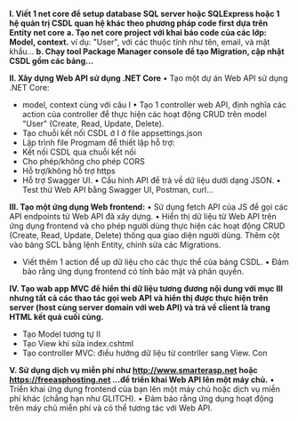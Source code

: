 **I. Viết  1 net core để setup database SQL server hoặc SQLExpress hoặc 1 hệ quản trị CSDL quan hệ khác theo phương pháp code first dựa trên Entity net core**
**a. Tạo net core project với khai báo code của các lớp: Model, context.**
ví dụ: "User", với các thuộc tính như tên, email, và mật khẩu...
**b. Chạy tool Package Manager console để tạo Migration, cập nhật CSDL gồm các bảng...**

**II. Xây dựng Web API sử dụng .NET Core** 
•	Tạo một dự án Web API sử dụng .NET Core:
+ model, context cùng với câu I
•	Tạo 1 controller web API, định nghĩa các action của controller để thực hiện các hoạt động CRUD trên model "User" (Create, Read, Update, Delete).
+ Tạo chuỗi kết nối CSDL ở I ở file appsettings.json
+ Lập trình file Progmam để thiết lập hỗ trợ:
+ Kết nối CSDL qua  chuỗi kết nối
+ Cho phép/không cho phép CORS
+ Hỗ trợ/không hỗ trợ https
+ Hỗ trợ Swagger UI.
•	Cấu hình API để trả về dữ liệu dưới dạng JSON.
•	Test thử Web API bằng Swagger UI, Postman, curl...

**III. Tạo một ứng dụng Web frontend:**
•	Sử dụng fetch API của JS để gọi các API endpoints từ Web API đã xây dựng.
•	Hiển thị dữ liệu từ Web API trên ứng dụng frontend và cho phép người dùng thực hiện các hoạt động CRUD (Create, Read, Update, Delete) thông qua giao diện người dùng.
Thêm cột vào bảng SCL bằng lệnh Entity, chỉnh sửa các Migrations.
+ Viết thêm 1 action để up dữ liệu cho các thực thể của bảng CSDL. 
•	Đảm bảo rằng ứng dụng frontend có tính bảo mật và phân quyền.

**IV. Tạo wab app MVC để hiển thi dữ liệu tương đương nội dung với mục III nhưng tất cả các thao tác gọi web API và hiển thị được thực hiện trên server (host cùng server domain với web API) và trả về client là trang HTML kết quả cuối cùng.**
+ Tạo Model tương tự II
+ Tạo View khi sửa index.cshtml
+ Tạo controller MVC:
điều hướng dữ liệu từ contrller sang View. Con

**V. Sử dụng dịch vụ miễn phí như  http://www.smarterasp.net hoặc https://freeasphosting.net ...để triển khai Web API lên một máy chủ.**
•	Triển khai ứng dụng frontend của bạn lên một máy chủ hoặc dịch vụ miễn phí khác (chẳng hạn như GLITCH).
•	Đảm bảo rằng ứng dụng hoạt động trên máy chủ miễn phí và có thể tương tác với Web API.